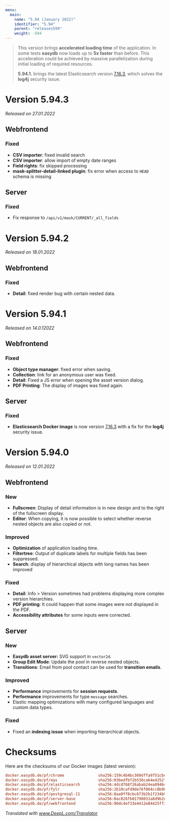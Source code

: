 ```yaml
---
menu:
  main:
    name: "5.94 (January 2022)"
    identifier: "5.94"
    parent: "releases599"
    weight: -594
---
```


> This version brings **accelerated loading time** of the application. In some tests **easydb** now loads up to **5x faster** than before. This acceleration could be achieved by massive parallelization during initial loading of required resources.
>
> **5.94.1.** brings the latest Elasticsearch version [7.16.3](https://www.elastic.co/guide/en/elasticsearch/reference/current/release-notes-7.16.3.html), which solves the **log4j** security issue.

# Version 5.94.3

*Released on 27.01.2022*

## Webfrontend

### Fixed

* **CSV importer**: fixed invalid search
* **CSV importer**: allow import of empty date ranges
* **Field rights**: fix skipped processing
* **mask-splitter-detail-linked plugin**: fix error when access to `HEAD` schema is missing

## Server

### Fixed

* Fix response to `/api/v1/mask/CURRENT/_all_fields`

# Version 5.94.2

*Released on 18.01.2022*

## Webfrontend

### Fixed

- **Detail**: fixed render bug with certain nested data.

# Version 5.94.1

*Released on 14.0.12022*

## Webfrontend

### Fixed

- **Object type manager**: fixed error when saving.
- **Collection**: link for an anonymous user was fixed.
- **Detail**: Fixed a JS error when opening the asset version dialog.
- **PDF Printing**: The display of images was fixed again.

## Server

### Fixed

- **Elasticsearch Docker image** is now version  [7.16.3](https://www.elastic.co/guide/en/elasticsearch/reference/current/release-notes-7.16.3.html)  with a fix for the **log4j** security issue.

# Version 5.94.0

*Released on 12.01.2022*

## Webfrontend

### New

- **Fullscreen**: Display of detail information is in new design and to the right of the fullscreen display.
- **Editor**: When copying, it is now possible to select whether reverse nested objects are also copied or not.

### Improved

- **Optimization** of application loading time.
- **Filtertree**: Output of duplicate labels for multiple fields has been suppressed.
- **Search**: display of hierarchical objects with long names has been improved

### Fixed

- **Detail**: Info > Version sometimes had problems displaying more complex version hierarchies.
- **PDF printing**: It could happen that some images were not displayed in the PDF.
- **Accessibility attributes** for some inputs were corrected.

## Server

### New

- **Easydb asset server:** SVG support in `vector2d`.
- **Group Edit Mode**: Update the pool in reverse nested objects.
- **Transitions**: Email from pool contact can be used for **transition emails**.

### Improved

- **Performance** improvements for **session requests**.
- **Performance** improvements for type `message` searches.
- Elastic mapping optimizations with many configured languages and custom data types.

### Fixed

- Fixed an **indexing issue** when importing hierarchical objects.

# Checksums

Here are the checksums of our Docker images (latest version):

```ini
docker.easydb.de/pf/chrome               sha256:159c4b4bc369dffa9751cbcc040a244bf5b2c6cc7856366afe5ba7a0c48b8b28
docker.easydb.de/pf/eas                  sha256:03bedfbf2b538ca64e4252fe90bafd98ef46ed3d48122eff94b81775b8793010
docker.easydb.de/pf/elasticsearch        sha256:4dcd768f26abab24ea894642619541b7993885521925130599b408991fbc1444
docker.easydb.de/pf/fylr                 sha256:2b10cafd9de76f064cc8b90afa9c5103fafd5baafd69912c6cb245ed172f632b
docker.easydb.de/pf/postgresql-11        sha256:8aa9ff8cbc673b2b1f234b9fe058a3bf1544ea8074cebef45d35dba8081f8afa
docker.easydb.de/pf/server-base          sha256:0ac826fb01798031a8d9b2e5c5b0c15f7f65c236a557fb3cf295e169baa943cd
docker.easydb.de/pf/webfrontend          sha256:90dc4ef33e4412e84425ff3ec65e90cba29e6f263918e60a632fcfc2c0e3eb03
```

*Translated with www.DeepL.com/Translator*

